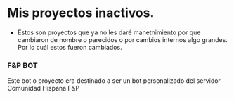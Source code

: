# Mis proyectos inactivos.

- Estos son proyectos que ya no les daré manetnimiento por que cambiaron de nombre o parecidos o por cambios internos algo grandes. Por lo cuál estos fueron cambiados.

### F&P BOT

Este bot o proyecto era destinado a ser un bot personalizado del servidor <link src= "https://disboard.org/es/server/765345659179499530">Comunidad Hispana F&P</link>
